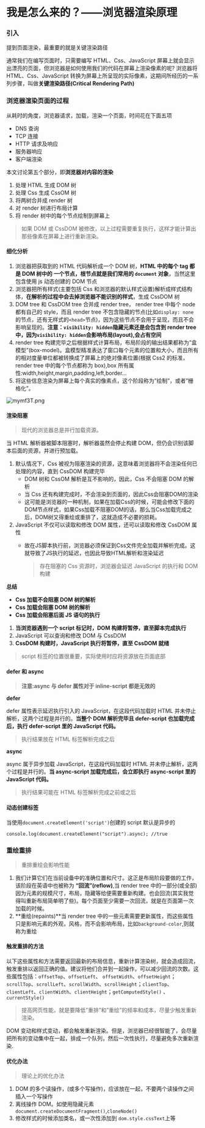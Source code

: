 # 我是怎么来的？——浏览器渲染原理

### 引入

提到页面渲染，最重要的就是关键渲染路径

通常我们在编写页面时，只需要编写 HTML、Css、JavaScript 屏幕上就会显示出漂亮的页面，但浏览器是如何使用我们的代码在屏幕上渲染像素的呢? 浏览器将 HTML、Css、JavaScript 转换为屏幕上所呈现的实际像素，这期间所经历的一系列步骤，叫做**关键渲染路径(Critical Rendering Path)**

### 浏览器渲染页面的过程

从耗时的角度，浏览器请求，加载，渲染一个页面，时间花在下面五项

* DNS 查询
* TCP 连接
* HTTP 请求及响应
* 服务器响应
* 客户端渲染

本文讨论第五个部分，即**浏览器对内容的渲染**

1. 处理 HTML 生成 DOM 树
2. 处理 Css 生成 CssOM 树
3. 将两树合并成 render 树
4. 对 render 树进行布局计算
5. 将 render 树中的每个节点绘制到屏幕上

> 如果 DOM 或 CssDOM 被修改，以上过程需要重复执行，这样才能计算出那些像素在屏幕上进行重新渲染。

#### 细化分析

1. 浏览器把获取到的 HTML 代码解析成一个 DOM 树，**HTML 中的每个 tag 都是 DOM 树中的 一个节点，根节点就是我们常用的 `document` 对象**，当然这里包含使用 js 动态创建的 DOM 节点
2. 浏览器把所有样式(主要包括 Css 和浏览器的默认样式设置)解析成样式结构体，**在解析的过程中会去掉浏览器不能识别的样式**，生成 CssDOM 树
3. DOM tree 和 CssDOM tree 合并成 render tree， render tree 中每个 node 都有自己的 style，而且 render tree 不包含隐藏的节点(比如`display: none`的节点，还有无样式的`<head>`节点)，因为这些节点不会用于呈现，而且不会影响呈现的。**注意：`visibility: hidden`隐藏元素还是会包含到 render tree 中，因为`visibility: hidden`会影响布局(layout),会占有空间**
4. render tree 构建完毕之后根据样式计算布局，布局阶段的输出结果都称为”盒模型”(box-model)。盒模型精准表达了窗口每个元素的位置和大小，而且所有的相对度量单位都被转换成了屏幕上的绝对像素位置(根据 Css2 的标准，render tree 中的每个节点都称为 box),box 所有属性:width,height,margin,padding,left,border…
5. 将这些信息渲染为屏幕上每个真实的像素点，这个阶段称为”绘制”，或者”栅格化”。

![mymf3T.png](https://s2.ax1x.com/2019/08/24/mymf3T.png)

#### 渲染阻塞

> 现代的浏览器总是并行加载资源。

当 HTML 解析器被脚本阻塞时，解析器虽然会停止构建 DOM，但仍会识别该脚本后面的资源，并进行预加载。

1. 默认情况下，Css 被视为阻塞渲染的资源，这意味着浏览器将不会渲染任何已处理的内容，直到 CssDOM 构建完毕
   * DOM 树和 CssOM 解析是互不影响的，因此，Css 不会阻塞 DOM 的解析
   * 当 Css 还有构建完成时，不会渲染到页面的，因此Css会阻塞DOM的渲染
   * 这可能是浏览器的一种机制，如果在加载Css的时候，可能会修改下面的DOM节点样式，如果Css加载不阻塞DOM的话，那么当Css加载完成之后，DOM树又得重绘或重排了，这就造成不必要的损耗。
2. JavaScript 不仅可以读取和修改 DOM 属性，还可以读取和修改 CssDOM 属性
   *   故在JS脚本执行前，浏览器必须保证到Css文件完全加载并解析完成。这就导致了JS执行的延迟，也因此导致HTML解析和渲染延迟

       > 存在阻塞的 Css 资源时，浏览器会延迟 JavaScript 的执行和 DOM 构建

**总结**

* **Css 加载不会阻塞 DOM 树的解析**
* **Css 加载会阻塞 DOM 树的解析**
* **Css 加载会阻塞后面 JS 语句的执行**

1. **当浏览器遇到一个 script 标记时，DOM 构建将暂停，直至脚本完成执行**
2. JavaScript 可以查询和修改 DOM 与 CssDOM
3. **CssDOM 构建时，JavaScript 执行将暂停，直至 CssDOM 就绪**

> script 标签的位置很重要，实际使用时应将资源放在页面底部

#### defer 和 async

> **注意:async 与 defer 属性对于 inline-script 都是无效的**

**defer**

defer 属性表示延迟执行引入的 JavaScript，在这段代码加载时 HTML 并未停止解析，这两个过程是并行的。**当整个 DOM 解析完毕且 defer-script 也加载完成后，执行 defer-script 里的 JavaScript 代码。**

> 执行结果放在 HTML 标签解析完成之后

**async**

async 属于异步加载 JavaScript，在这段代码加载时 HTML 并未停止解析，这两个过程是并行的。**当 async-script 加载完成后，会立即执行 async-script 里的 JavaScript 代码。**

> 执行结果可能在 HTML 标签解析完成之前或之后

#### 动态创建标签

当使用`document.createElement('script')`创建的 script 默认是异步的

```
console.log(document.createElement("script").async); //true
```

### 重绘重排

> 重排重绘会影响性能

1. 我们计算它们在当前设备中的准确位置和尺寸。这正是布局阶段要做的工作，该阶段在英语中也被称为 **“回流”(reflow)**,当 render tree 中的一部分(或全部)因为元素的规模尺寸，布局，隐藏等给便需要重新构建。也会回流(其实我觉得叫重新布局简单明了些)。每个页面至少需要一次回流，就是在页面第一次加载的时候。
2. \*\*重绘(repaints)\*\*当 render tree 中的一些元素需要更新属性，而这些属性只是影响元素的外观，风格，而不会影响布局，比如`background-color`,则就称为重绘

#### 触发重排的方法

以下这些属性和方法需要返回最新的布局信息，重新计算渲染树，就会造成回流，触发重排以返回正确的值。建议将他们合并到一起操作，可以减少回流的次数。这些属性包括：`offsetTop`、`offsetLeft`、 `offsetWidth`、`offsetHeight`；`scrollTop`、`scrollLeft`、`scrollWidth`、`scrollHeight`；`clientTop`、`clientLeft`、`clientWidth`、`clientHeight`；`getComputedStyle()` 、`currentStyle()`

> 提高网页性能，就是要降低”重排”和”重绘”的频率和成本，尽量少触发重新渲染。

DOM 变动和样式变动，都会触发重新渲染。但是，浏览器已经很智能了，会尽量把所有的变动集中在一起，排成一个队列，然后一次性执行，尽量避免多次重新渲染.

#### 优化办法

> 理论上的优化办法

1. DOM 的多个读操作，(或多个写操作)，应该放在一起，不要两个读操作之间插入一个写操作
2. 离线操作 DOM。如使用隐藏元素 `document.createDocumentFragment()`,`cloneNode()`
3. 修改样式的时候添加类名，或一次性添加到 `dom.style.cssText`上等
